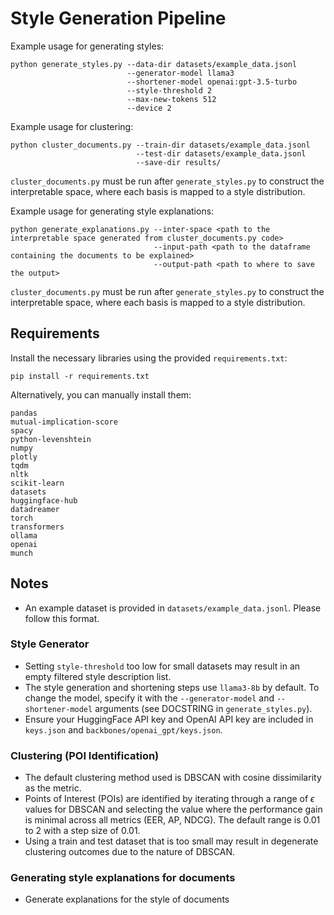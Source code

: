 # Style Generation Pipeline

Example usage for generating styles:
```
python generate_styles.py --data-dir datasets/example_data.jsonl 
                          --generator-model llama3 
                          --shortener-model openai:gpt-3.5-turbo
                          --style-threshold 2
                          --max-new-tokens 512 
                          --device 2 
```
Example usage for clustering:
```
python cluster_documents.py --train-dir datasets/example_data.jsonl 
                            --test-dir datasets/example_data.jsonl 
                            --save-dir results/
```
`cluster_documents.py` must be run after `generate_styles.py` to construct the interpretable space, where each basis is mapped to a style distribution.

Example usage for generating style explanations:
```
python generate_explanations.py --inter-space <path to the interpretable space generated from cluster_documents.py code> 
                                --input-path <path to the dataframe containing the documents to be explained> 
                                --output-path <path to where to save the output>

```
`cluster_documents.py` must be run after `generate_styles.py` to construct the interpretable space, where each basis is mapped to a style distribution.

## Requirements
Install the necessary libraries using the provided `requirements.txt`:
```
pip install -r requirements.txt
```
Alternatively, you can manually install them:
```
pandas
mutual-implication-score
spacy
python-levenshtein
numpy
plotly
tqdm
nltk
scikit-learn
datasets
huggingface-hub
datadreamer
torch
transformers
ollama
openai
munch
```

## Notes
 - An example dataset is provided in `datasets/example_data.jsonl`. Please follow this format.

### Style Generator
 - Setting `style-threshold` too low for small datasets may result in an empty filtered style description list.
 - The style generation and shortening steps use `llama3-8b` by default. To change the model, specify it with the `--generator-model` and `--shortener-model` arguments (see DOCSTRING in `generate_styles.py`).
 - Ensure your HuggingFace API key and OpenAI API key are included in `keys.json` and `backbones/openai_gpt/keys.json`.

### Clustering (POI Identification)
- The default clustering method used is DBSCAN with cosine dissimilarity as the metric.
- Points of Interest (POIs) are identified by iterating through a range of $\epsilon$ values for DBSCAN and selecting the value where the performance gain is minimal across all metrics (EER, AP, NDCG). The default range is 0.01 to 2 with a step size of 0.01.
- Using a train and test dataset that is too small may result in degenerate clustering outcomes due to the nature of DBSCAN.

### Generating style explanations for documents
- Generate explanations for the style of documents